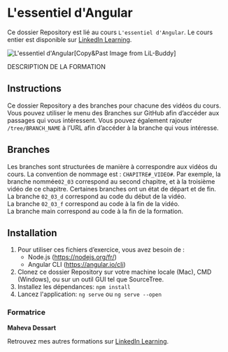 # L'essentiel d'Angular

Ce dossier Repository est lié au cours `L'essentiel d'Angular`. Le cours entier est disponible sur [LinkedIn Learning][lil-course-url].

![L'essentiel d'Angular][lil-thumbnail-url][Copy&Past Image from LiL-Buddy] 

DESCRIPTION DE LA FORMATION

## Instructions

Ce dossier Repository a des branches pour chacune des vidéos du cours. Vous pouvez utiliser le menu des Branches sur GitHub afin d’accéder aux passages qui vous intéressent. Vous pouvez également rajouter `/tree/BRANCH_NAME` à l’URL afin d’accéder à la branche qui vous intéresse. 

## Branches

Les branches sont structurées de manière à correspondre aux vidéos du cours. La convention de nommage est : `CHAPITRE#_VIDEO#`. Par exemple, la branche nommée`02_03` correspond au second chapitre, et à la troisième vidéo de ce chapitre. Certaines branches ont un état de départ et de fin.  
La branche `02_03_d` correspond au code du début de la vidéo.  
La branche `02_03_f` correspond au code à la fin de la vidéo.  
La branche main correspond au code à la fin de la formation. 

## Installation

1. Pour utiliser ces fichiers d’exercice, vous avez besoin de : 
   - Node.js (https://nodejs.org/fr/)
   - Angular CLI (https://angular.io/cli)
2. Clonez ce dossier Repository sur votre machine locale (Mac), CMD (Windows), ou sur un outil GUI tel que SourceTree. 
3. Installez les dépendances: 
   ``npm install``
4. Lancez l'application: 
``ng serve`` ou ``ng serve --open``


### Formatrice

**Maheva Dessart** 

 Retrouvez mes autres formations sur [LinkedIn Learning](https://www.linkedin.com/learning/instructors/maheva-dessart).

[0]: # (Replace these placeholder URLs with actual course URLs)
[lil-course-url]: https://www.linkedin.com/learning/building-a-graphql-project-with-react-js
[lil-thumbnail-url]: https://cdn.lynda.com/course/2875095/2875095-1615224395432-16x9.jpg
[lil-URL-trainer]: https://

[1]: # (End of FR-Instruction ###############################################################################################)
